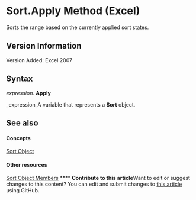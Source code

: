 
# Sort.Apply Method (Excel)

Sorts the range based on the currently applied sort states.


## Version Information

Version Added: Excel 2007 


## Syntax

 _expression_. **Apply**

 _expression_A variable that represents a  **Sort** object.


## See also


#### Concepts


 [Sort Object](637ee681-743c-5196-2bfc-4a5bea025295.md)
#### Other resources


 [Sort Object Members](032ef613-d7f4-9fdc-e58c-3a1749396b3e.md)
****   **Contribute to this article**Want to edit or suggest changes to this content? You can edit and submit changes to  [this article](https://github.com/jhershey00/VBA_Excel_Test/OpenXMLCon/articles/dcb693a8-74f9-577f-c8fb-18005bba8f24.md) using GitHub.

